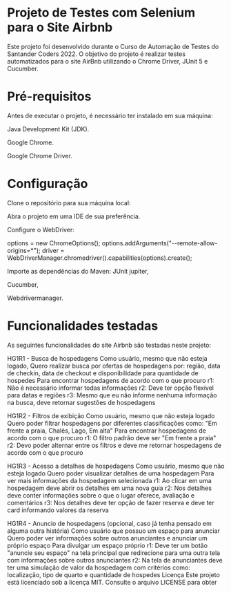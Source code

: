 # Projeto de Testes com Selenium para o Site Airbnb
Este projeto foi desenvolvido durante o Curso de Automação de Testes do Santander Coders 2022. O objetivo do projeto é realizar testes automatizados para o site AirBnb utilizando o Chrome Driver, JUnit 5 e Cucumber.

# Pré-requisitos
Antes de executar o projeto, é necessário ter instalado em sua máquina:

Java Development Kit (JDK).

Google Chrome.

Google Chrome Driver.

# Configuração

Clone o repositório para sua máquina local:

Abra o projeto em uma IDE de sua preferência.

Configure o WebDriver:

options = new ChromeOptions();
        options.addArguments("--remote-allow-origins=*");
        driver = WebDriverManager.chromedriver().capabilities(options).create();

Importe as dependências do Maven:
JUnit jupiter,

Cucumber,

Webdrivermanager.


# Funcionalidades testadas

As seguintes funcionalidades do site Airbnb são testadas neste projeto:

HG1R1 - Busca de hospedagens
Como usuário, mesmo que não esteja logado, 
Quero realizar busca por ofertas de hospedagens por: região, data de checkin, data de checkout e disponibilidade para quantidade de hospedes
Para encontrar hospedagens de acordo com o que procuro
r1: Não é necessário informar todas informações
r2: Deve ter opção flexível para datas e regiões
r3: Mesmo que eu não informe nenhuma informação na busca, deve retornar sugestões de hospedagens

HG1R2 - Filtros de exibição
Como usuário, mesmo que não esteja logado
Quero poder filtrar hospedagens por diferentes classificações como: "Em frente a praia, Chalés, Lago, Em alta"
Para encontrar hospedagens de acordo com o que procuro
r1: O filtro padrão deve ser "Em frente a praia"
r2: Devo poder alternar entre os filtros e deve me retornar hospedagens de acordo com o que procuro

HG1R3 - Acesso a detalhes de hospedagens
Como usuário, mesmo que não esteja logado
Quero poder visualizar detalhes de uma hospedagem
Para ver mais informações da hospedagem selecionada
r1: Ao clicar em uma hospedagem deve abrir os detalhes em uma nova guia
r2: Nos detalhes deve conter informações sobre o que o lugar oferece, avaliação e comentários
r3: Nos detalhes deve ter opção de fazer reserva e deve ter card informando valores da reserva

HG1R4 - Anuncio de hospedagens (opcional, caso já tenha pensado em alguma outra história)
Como usuário que possuo um espaço para anunciar
Quero poder ver informações sobre outros anunciantes e anunciar um próprio espaço
Para divulgar um espaço próprio
r1: Deve ter um botão "anuncie seu espaço" na tela principal que redirecione para uma outra tela com informações sobre outros anunciantes
r2: Na tela de anunciantes deve ter uma simulação de valor da hospedagem com critérios como: localização, tipo de quarto e quantidade de hospedes
Licença
Este projeto está licenciado sob a licença MIT. Consulte o arquivo LICENSE para obter

